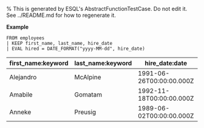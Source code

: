 % This is generated by ESQL's AbstractFunctionTestCase. Do not edit it. See ../README.md for how to regenerate it.

**Example**

```esql
FROM employees
| KEEP first_name, last_name, hire_date
| EVAL hired = DATE_FORMAT("yyyy-MM-dd", hire_date)
```

| first_name:keyword | last_name:keyword | hire_date:date | hired:keyword |
| --- | --- | --- | --- |
| Alejandro | McAlpine | 1991-06-26T00:00:00.000Z | 1991-06-26 |
| Amabile | Gomatam | 1992-11-18T00:00:00.000Z | 1992-11-18 |
| Anneke | Preusig | 1989-06-02T00:00:00.000Z | 1989-06-02 |


